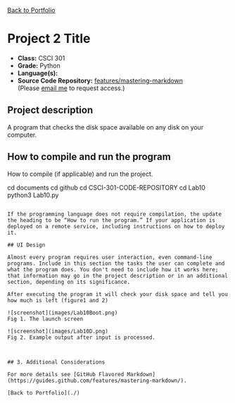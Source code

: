 [Back to Portfolio](./)

Project 2 Title
===============

-   **Class:** CSCI 301
-   **Grade:** Python
-   **Language(s):** 
-   **Source Code Repository:** [features/mastering-markdown](https://guides.github.com/features/mastering-markdown/)  
    (Please [email me](mailto:example@csustudent.net?subject=GitHub%20Access) to request access.)

## Project description

A program that checks the disk space available on any disk on your computer.

## How to compile and run the program

How to compile (if applicable) and run the project.

cd documents
cd github
cd CSCI-301-CODE-REPOSITORY
cd Lab10
python3 Lab10.py
```

If the programming language does not require compilation, the update the heading to be “How to run the program.” If your application is deployed on a remote service, including instructions on how to deploy it.

## UI Design

Almost every program requires user interaction, even command-line programs. Include in this section the tasks the user can complete and what the program does. You don't need to include how it works here; that information may go in the project description or in an additional section, depending on its significance.

After executing the program it will check your disk space and tell you how much is left (figure1 and 2)

![screenshot](images/Lab10Boot.png)  
Fig 1. The launch screen

![screenshot](images/Lab10D.png)  
Fig 2. Example output after input is processed.



## 3. Additional Considerations

For more details see [GitHub Flavored Markdown](https://guides.github.com/features/mastering-markdown/).

[Back to Portfolio](./)
